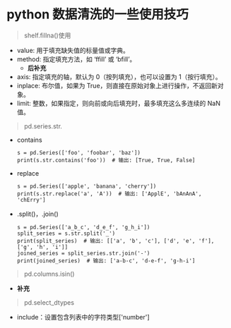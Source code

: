 # python 数据清洗的一些使用技巧
> shelf.fillna()使用
- value: 用于填充缺失值的标量值或字典。
- method: 指定填充方法，如 ‘ffill’ 或 ‘bfill’。
    - **后补充**
- axis: 指定填充的轴，默认为 0（按列填充），也可以设置为 1（按行填充）。
- inplace: 布尔值，如果为 True，则直接在原始对象上进行操作，不返回新对象。
- limit: 整数，如果指定，则向前或向后填充时，最多填充这么多连续的 NaN 值。

> pd.series.str.
- contains
  	```
    s = pd.Series(['foo', 'foobar', 'baz'])
	print(s.str.contains('foo'))  # 输出: [True, True, False]
    ```
- replace
	```
    s = pd.Series(['apple', 'banana', 'cherry'])
	print(s.str.replace('a', 'A'))  # 输出: ['ApplE', 'bAnAnA', 'chErry']
    ```
- .split()，.join() 
    ```
    s = pd.Series(['a_b_c', 'd_e_f', 'g_h_i'])
	split_series = s.str.split('_')
	print(split_series)  # 输出: [['a', 'b', 'c'], ['d', 'e', 'f'], ['g', 'h', 'i']]
	joined_series = split_series.str.join('-')
	print(joined_series)  # 输出: ['a-b-c', 'd-e-f', 'g-h-i']
    ```
> pd.columns.isin()
- **补充**
> pd.select_dtypes
- include：设置包含列表中的字符类型['number']